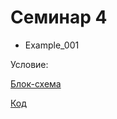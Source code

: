 # Семинар 4

- Example_001

Условие:

[Блок-схема](Example_001/diagram.drawio.png)

[Код](Example_001/Program.cs)
